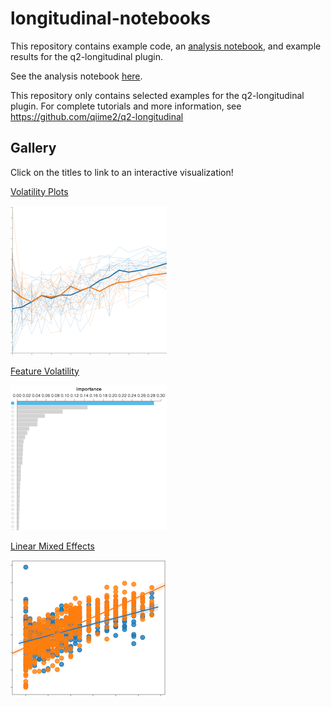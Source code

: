 # longitudinal-notebooks

This repository contains example code, an [analysis notebook](./notebooks/analysis.ipynb), and example results for the q2-longitudinal plugin.

See the analysis notebook [here](./notebooks/analysis.ipynb).

This repository only contains selected examples for the q2-longitudinal plugin. For complete tutorials and more information, see https://github.com/qiime2/q2-longitudinal

## Gallery
Click on the titles to link to an interactive visualization!

[Volatility Plots](https://view.qiime2.org/visualization/?type=html&src=https%3A%2F%2Fraw.githubusercontent.com%2Fcaporaso-lab%2Flongitudinal-notebooks%2Fmaster%2Fresults%2Fvolatility.qzv)

![Volatility Plots](./images/volatility.png)

[Feature Volatility](https://view.qiime2.org/visualization/?type=html&src=https%3A%2F%2Fraw.githubusercontent.com%2Fcaporaso-lab%2Flongitudinal-notebooks%2Fmaster%2Fresults%2Ffeat-volatility-genus%2Fvolatility_plot.qzv)

![Feature Volatility Plots](./images/feature-volatility.png)

[Linear Mixed Effects](https://view.qiime2.org/visualization/?type=html&src=https%3A%2F%2Fraw.githubusercontent.com%2Fcaporaso-lab%2Flongitudinal-notebooks%2Fmaster%2Fresults%2Fshannon-linear-mixed-effects.qzv)

![Linear Mixed Effects](./images/lme.png)
